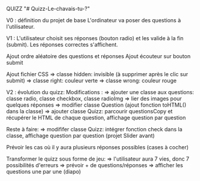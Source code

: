 QUIZZ "# Quizz-Le-chavais-tu-?"

V0 : définition du projet de base
L'ordinateur va poser des questions à l'utilisateur.

V1 : 
L'utilisateur choisit ses réponses (bouton radio) et les valide à la fin (submit).
Les réponses correctes s'affichent.

Ajout ordre aléatoire des questions et réponses
Ajout écouteur sur bouton submit

Ajout fichier CSS
=> classe hidden: invisible (à supprimer après le clic sur submit)
=> classe right: couleur verte 
=> classe wrong: couleur rouge


V2 : évolution du quizz:
Modifications :
=> ajouter une classe aux questions: classe radio, classe checkbox, classe radioImg
=> lier des images pour quelques réponses
=> modifier classe Question (ajout fonction toHTML() dans la classe)
=> ajouter classe Quizz: parcourir questionsCopy et récupérer le HTML de chaque question, affichage question par question


Reste à faire:
=> modififer classe Quizz: intégrer fonction check dans la classe, affichage question par question (projet Slider avant) 

Prévoir les cas où il y aura plusieurs réponses possibles (cases à cocher)

Transformer le quizz sous forme de jeu:
=> l'utilisateur aura 7 vies, donc 7 possibilités d'erreurs
=> prévoir + de questions/réponses
=> afficher les questions une par une (diapo)
